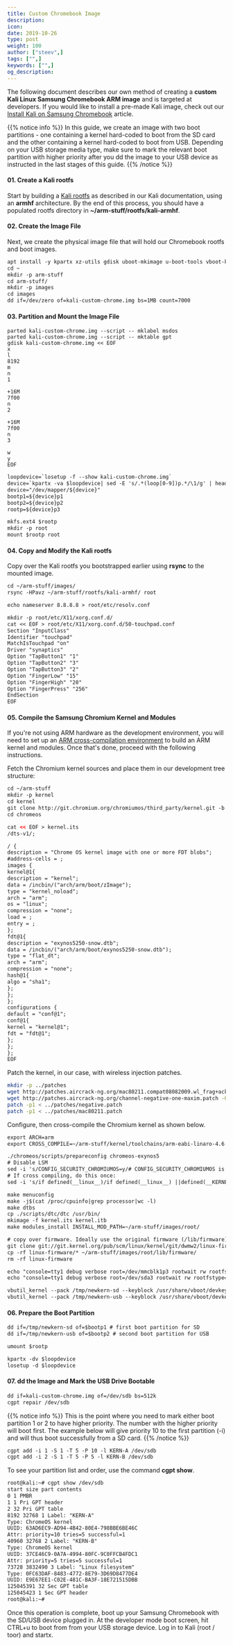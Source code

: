 ```yaml
---
title: Custom Chromebook Image
description:
icon:
date: 2019-10-26
type: post
weight: 100
author: ["steev",]
tags: ["",]
keywords: ["",]
og_description:
---
```


The following document describes our own method of creating a **custom Kali Linux Samsung Chromebook ARM image** and is targeted at developers. If you would like to install a pre-made Kali image, check out our [Install Kali on Samsung Chromebook](/docs/arm/kali-linux-samsung-chromebook/) article.

{{% notice info %}}
In this guide, we create an image with two boot partitions - one containing a kernel hard-coded to boot from the SD card and the other containing a kernel hard-coded to boot from USB. Depending on your USB storage media type, make sure to mark the relevant boot partition with higher priority after you dd the image to your USB device as instructed in the last stages of this guide.
{{% /notice %}}

#### 01. Create a Kali rootfs

Start by building a [Kali rootfs](/docs/development/kali-linux-arm-chroot/) as described in our Kali documentation, using an **armhf** architecture. By the end of this process, you should have a populated rootfs directory in **~/arm-stuff/rootfs/kali-armhf**.

#### 02. Create the Image File

Next, we create the physical image file that will hold our Chromebook rootfs and boot images.

```markdown
apt install -y kpartx xz-utils gdisk uboot-mkimage u-boot-tools vboot-kernel-utils vboot-utils cgpt
cd ~
mkdir -p arm-stuff
cd arm-stuff/
mkdir -p images
cd images
dd if=/dev/zero of=kali-custom-chrome.img bs=1MB count=7000
```

#### 03. Partition and Mount the Image File

```plaintext
parted kali-custom-chrome.img --script -- mklabel msdos
parted kali-custom-chrome.img --script -- mktable gpt
gdisk kali-custom-chrome.img << EOF
x
l
8192
m
n
1

+16M
7f00
n
2

+16M
7f00
n
3

w
y
EOF
```

```html
loopdevice=`losetup -f --show kali-custom-chrome.img`
device=`kpartx -va $loopdevice| sed -E 's/.*(loop[0-9])p.*/\1/g' | head -1`
device="/dev/mapper/${device}"
bootp1=${device}p1
bootp2=${device}p2
rootp=${device}p3

mkfs.ext4 $rootp
mkdir -p root
mount $rootp root
```

#### 04. Copy and Modify the Kali rootfs

Copy over the Kali rootfs you bootstrapped earlier using **rsync** to the mounted image.

```markdown
cd ~/arm-stuff/images/
rsync -HPavz ~/arm-stuff/rootfs/kali-armhf/ root

echo nameserver 8.8.8.8 > root/etc/resolv.conf

mkdir -p root/etc/X11/xorg.conf.d/
cat << EOF > root/etc/X11/xorg.conf.d/50-touchpad.conf
Section "InputClass"
Identifier "touchpad"
MatchIsTouchpad "on"
Driver "synaptics"
Option "TapButton1" "1"
Option "TapButton2" "3"
Option "TapButton3" "2"
Option "FingerLow" "15"
Option "FingerHigh" "20"
Option "FingerPress" "256"
EndSection
EOF
```

#### 05. Compile the Samsung Chromium Kernel and Modules

If you're not using ARM hardware as the development environment, you will need to set up an [ARM cross-compilation environment](/docs/development/arm-cross-compilation-environment/) to build an ARM kernel and modules. Once that's done, proceed with the following instructions.

Fetch the Chromium kernel sources and place them in our development tree structure:

```markdown
cd ~/arm-stuff
mkdir -p kernel
cd kernel
git clone http://git.chromium.org/chromiumos/third_party/kernel.git -b chromeos-3.4 chromeos
cd chromeos
```

```html
cat << EOF > kernel.its
/dts-v1/;

/ {
description = "Chrome OS kernel image with one or more FDT blobs";
#address-cells = ;
images {
kernel@1{
description = "kernel";
data = /incbin/("arch/arm/boot/zImage");
type = "kernel_noload";
arch = "arm";
os = "linux";
compression = "none";
load = ;
entry = ;
};
fdt@1{
description = "exynos5250-snow.dtb";
data = /incbin/("arch/arm/boot/exynos5250-snow.dtb");
type = "flat_dt";
arch = "arm";
compression = "none";
hash@1{
algo = "sha1";
};
};
};
configurations {
default = "conf@1";
conf@1{
kernel = "kernel@1";
fdt = "fdt@1";
};
};
};
EOF
```

Patch the kernel, in our case, with wireless injection patches.

```bash
mkdir -p ../patches
wget http://patches.aircrack-ng.org/mac80211.compat08082009.wl_frag+ack_v1.patch -O ../patches/mac80211.patch
wget http://patches.aircrack-ng.org/channel-negative-one-maxim.patch -O ../patches/negative.patch
patch -p1 < ../patches/negative.patch
patch -p1 < ../patches/mac80211.patch
```

Configure, then cross-compile the Chromium kernel as shown below.

```html
export ARCH=arm
export CROSS_COMPILE=~/arm-stuff/kernel/toolchains/arm-eabi-linaro-4.6.2/bin/arm-eabi-

./chromeos/scripts/prepareconfig chromeos-exynos5
# Disable LSM
sed -i 's/CONFIG_SECURITY_CHROMIUMOS=y/# CONFIG_SECURITY_CHROMIUMOS is not set/g' .config
# If cross compiling, do this once:
sed -i 's/if defined(__linux__)/if defined(__linux__) ||defined(__KERNEL__) /g' include/drm/drm.h

make menuconfig
make -j$(cat /proc/cpuinfo|grep processor|wc -l)
make dtbs
cp ./scripts/dtc/dtc /usr/bin/
mkimage -f kernel.its kernel.itb
make modules_install INSTALL_MOD_PATH=~/arm-stuff/images/root/

# copy over firmware. Ideally use the original firmware (/lib/firmware) from the Chromebook.
git clone git://git.kernel.org/pub/scm/linux/kernel/git/dwmw2/linux-firmware.git
cp -rf linux-firmware/* ~/arm-stuff/images/root/lib/firmware/
rm -rf linux-firmware
```

```markdown
echo "console=tty1 debug verbose root=/dev/mmcblk1p3 rootwait rw rootfstype=ext4" > /tmp/config-sd
echo "console=tty1 debug verbose root=/dev/sda3 rootwait rw rootfstype=ext4" > /tmp/config-usb

vbutil_kernel --pack /tmp/newkern-sd --keyblock /usr/share/vboot/devkeys/kernel.keyblock --version 1 --signprivate /usr/share/vboot/devkeys/kernel_data_key.vbprivk --config=/tmp/config-sd --vmlinuz kernel.itb --arch arm
vbutil_kernel --pack /tmp/newkern-usb --keyblock /usr/share/vboot/devkeys/kernel.keyblock --version 1 --signprivate /usr/share/vboot/devkeys/kernel_data_key.vbprivk --config=/tmp/config-usb --vmlinuz kernel.itb --arch arm
```

#### 06. Prepare the Boot Partition

```markdown
dd if=/tmp/newkern-sd of=$bootp1 # first boot partition for SD
dd if=/tmp/newkern-usb of=$bootp2 # second boot partition for USB

umount $rootp

kpartx -dv $loopdevice
losetup -d $loopdevice
```

#### 07. dd the Image and Mark the USB Drive Bootable

```markdown
dd if=kali-custom-chrome.img of=/dev/sdb bs=512k
cgpt repair /dev/sdb
```

{{% notice info %}}
This is the point where you need to mark either boot partition 1 or 2 to have higher priority. The number with the higher priority will boot first. The example below will give priority 10 to the first partition (-i) and will thus boot successfully from a SD card.
{{% /notice %}}

```markdown
cgpt add -i 1 -S 1 -T 5 -P 10 -l KERN-A /dev/sdb
cgpt add -i 2 -S 1 -T 5 -P 5 -l KERN-B /dev/sdb
```

To see your partition list and order, use the command **cgpt show**.

```markdown
root@kali:~# cgpt show /dev/sdb
start size part contents
0 1 PMBR
1 1 Pri GPT header
2 32 Pri GPT table
8192 32768 1 Label: "KERN-A"
Type: ChromeOS kernel
UUID: 63AD6EC9-AD94-4B42-80E4-798BBE6BE46C
Attr: priority=10 tries=5 successful=1
40960 32768 2 Label: "KERN-B"
Type: ChromeOS kernel
UUID: 37CE46C9-0A7A-4994-80FC-9C0FFCB4FDC1
Attr: priority=5 tries=5 successful=1
73728 3832490 3 Label: "Linux filesystem"
Type: 0FC63DAF-8483-4772-8E79-3D69D8477DE4
UUID: E9E67EE1-C02E-481C-BA3F-18E721515DBB
125045391 32 Sec GPT table
125045423 1 Sec GPT header
root@kali:~#
```

Once this operation is complete, boot up your Samsung Chromebook with the SD/USB device plugged in. At the developer mode boot screen, hit CTRL+u to boot from from your USB storage device. Log in to Kali (root / toor) and startx.
